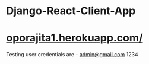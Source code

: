 # Django-React-Client-App

# [oporajita1.herokuapp.com/](https://oporajita1.herokuapp.com/)

Testing user credentials are - admin@gmail.com 1234

